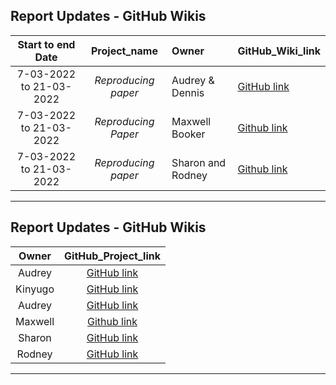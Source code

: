 
Report Updates - GitHub Wikis
---

Start to end Date |  Project_name | Owner | GitHub_Wiki_link 
:---: | :---: | :--- | :--- 
7-03-2022 to 21-03-2022| *Reproducing paper* | Audrey & Dennis | [GitHub link](https://github.com/Kinyugo/phylogenetic_analysis_weltevreden/wiki)
7-03-2022 to 21-03-2022| *Reproducing Paper*|Maxwell Booker| [Github link](https://github.com/alunga20/Miniproject/wiki)
7-03-2022 to 21-03-2022 | *Reproducing paper* | Sharon and Rodney | [Github link](https://github.com/Rodneyomukuti/16S-analysis-on-prokaryotic-diversity-in-vended-food-and-environmental-samples/wiki) 
---

Report Updates - GitHub Wikis
---

Owner | GitHub_Project_link 
:---: | :---: 
Audrey | [GitHub link](https://github.com/users/Oronda/projects/2)
Kinyugo | [GitHub link](https://github.com/users/Kinyugo/projects/1)
Audrey | [GitHub link](https://github.com/users/Oronda/projects/2)
Maxwell| [Github link](https://github.com/alunga20/Bionformatics-Internship/projects/2)
Sharon | [GitHub link](https://github.com/users/swatiri/projects/1)
Rodney | [GitHub link](https://github.com/users/Rodneyomukuti/projects/3)
---
